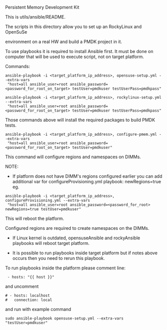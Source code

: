 Persistent Memory Development Kit

This is utils/ansible/README.

The scripts in this directory allow you to set up an RockyLinux and OpenSuSe

environment on a real HW and build a PMDK project in it.

To use playbooks it is required to install Ansible first. It must be done
on computer that will be used to execute script, not on target platform.

Commands:

```
ansible-playbook -i <target_platform_ip_address>, opensuse-setup.yml --extra-vars
 "host=all ansible_user=root ansible_password=<password_for_root_on_target> testUser=pmdkuser testUserPass=pmdkpass"
 ```

```
ansible-playbook -i <target_platform_ip_address>, rockylinux-setup.yml --extra-vars
 "host=all ansible_user=root ansible_password=<password_for_root_on_target> testUser=pmdkuser testUserPass=pmdkpass"
 ```

Those commands above will install the required packages to build PMDK tests.

```
ansible-playbook -i <target_platform_ip_address>, configure-pmem.yml --extra-vars
 "host=all ansible_user=root ansible_password=<password_for_root_on_target> testUser=pmdkuser"
 ```

This command will configure regions and namespaces on DIMMs.

NOTE:

- If platform does not have DIMM's regions configured earlier you can add additional var for
 configureProvisioning.yml playbook: newRegions=true eg.

```
ansible-playbook -i <target_platform_ip_address>, configureProvisioning.yml --extra-vars
 "host=all ansible_user=root ansible_password=<password_for_root> newRegions=true testUser=pmdkuser"
 ```

This will reboot the platform.

Configured regions are required to create namespaces on the DIMMs.

- If Linux kernel is outdated, opensuseAnsible and rockyAnsible playbooks will reboot target platform.

- It is possible to run playbooks inside target platform but if notes above occurs then you need to rerun this playbook.

To run playbooks inside the platform please comment line:

` - hosts: "{{ host }}"`

and uncomment

```
# - hosts: localhost
#   connection: local
```

and run with example command

`sudo ansible-playbook opensuse-setup.yml --extra-vars "testUser=pmdkuser"`
